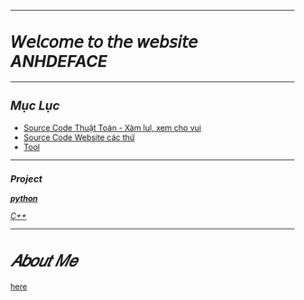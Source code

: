 ***

# 𝘞𝘦𝘭𝘤𝘰𝘮𝘦 𝘵𝘰 𝘵𝘩𝘦 𝘸𝘦𝘣𝘴𝘪𝘵𝘦 ***ANHDEFACE***
***
## _Mục Lục_
 + [Source Code Thuật Toán - Xàm lul, xem cho vui](https://anhdeface.github.io/sourcecode-xamlul)
 + [Source Code Website các thứ](https://anhdeface.github.io/codewebsite)
 + [Tool](https://anhdeface.github.io/tools)
***
### ***Project***
**[_python_](https://anhdeface.github.io/python)**

*[C++](https://anhdeface.github.io/c++)*

***
# ***𝐴𝑏𝑜𝑢𝑡 𝑀𝑒***
[here](https://anhdeface.github.io/about_me)
